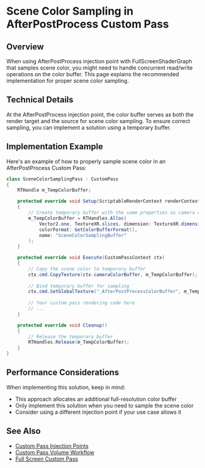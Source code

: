 # Scene Color Sampling in AfterPostProcess Custom Pass

## Overview
When using AfterPostProcess injection point with FullScreenShaderGraph that samples scene color, you might need to handle concurrent read/write operations on the color buffer. This page explains the recommended implementation for proper scene color sampling.

## Technical Details
At the AfterPostProcess injection point, the color buffer serves as both the render target and the source for scene color sampling. To ensure correct sampling, you can implement a solution using a temporary buffer.

## Implementation Example

Here's an example of how to properly sample scene color in an AfterPostProcess Custom Pass:

```c#
class SceneColorSamplingPass : CustomPass
{
    RTHandle m_TempColorBuffer;

    protected override void Setup(ScriptableRenderContext renderContext, CommandBuffer cmd)
    {
        // Create temporary buffer with the same properties as camera color buffer
        m_TempColorBuffer = RTHandles.Alloc(
            Vector2.one, TextureXR.slices, dimension: TextureXR.dimension,
            colorFormat: GetColorBufferFormat(),
            name: "SceneColorSamplingBuffer"
        );
    }

    protected override void Execute(CustomPassContext ctx)
    {
        // Copy the scene color to temporary buffer
        ctx.cmd.CopyTexture(ctx.cameraColorBuffer, m_TempColorBuffer);
        
        // Bind temporary buffer for sampling
        ctx.cmd.SetGlobalTexture("_AfterPostProcessColorBuffer", m_TempColorBuffer);
        
        // Your custom pass rendering code here
        // ...
    }

    protected override void Cleanup()
    {
        // Release the temporary buffer
        RTHandles.Release(m_TempColorBuffer);
    }
}
```
## Performance Considerations

When implementing this solution, keep in mind:
- This approach allocates an additional full-resolution color buffer
- Only implement this solution when you need to sample the scene color
- Consider using a different injection point if your use case allows it

## See Also
- [Custom Pass Injection Points](Custom-Pass-Injection-Points.md)
- [Custom Pass Volume Workflow](Custom-Pass-Volume-Workflow.md)
- [Full Screen Custom Pass](custom-pass-create-gameobject.md)

